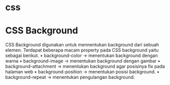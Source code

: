 # css
# CSS Background 
CSS Background digunakan untuk mennentukan background dari sebuah elemen. Terdapat beberapa macam property pada CSS background yaitu sebagai berikut. • background-color → menentukan background dengan warna • background-image → menentukan background dengan gambar • background-attachment → menentukan background agar posisinya fix pada halaman web • background-position → menentukan posisi background. • background-repeat → menentukan pengulangan background. 
